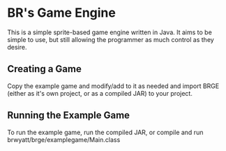BR's Game Engine
================

This is a simple sprite-based game engine written in Java. It aims to be simple to use, but still allowing the programmer as much control as they desire.

Creating a Game
---------------

Copy the example game and modify/add to it as needed and import BRGE (either as it's own project, or as a compiled JAR) to your project.

Running the Example Game
------------------------

To run the example game, run the compiled JAR, or compile and run brwyatt/brge/examplegame/Main.class
